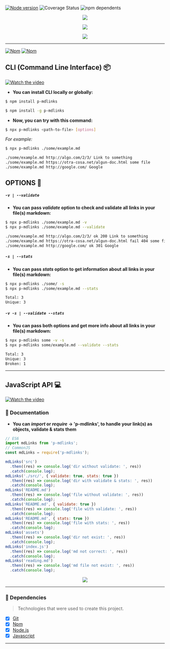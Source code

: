[![Node version](https://img.shields.io/badge/node-v13.1.0-green)](https://nodejs.org/es/) ![Coverage Status](https://img.shields.io/badge/coverage-100%25-magenta) ![npm dependents](https://img.shields.io/badge/dependencies-4-pink)

<p align="center">
  <img src="https://storage.googleapis.com/md-links/titleRMC.png">
</p>
<p align="center">
  <img src="https://storage.googleapis.com/md-links/pMD.png">
</p>
<p align="center">
  <img src="https://storage.googleapis.com/md-links/fcFinal%20(3).png">
</p>

---

[![Npm](https://img.shields.io/badge/npm-v2.1.4-orchid)](https://www.npmjs.com/) [![Npm](https://img.shields.io/twitter/url?color=red&label=Click%20to%20install&logo=npm&logoColor=red&style=plastic&url=https%3A%2F%2Fwww.npmjs.com%2Fpackage%2Fp-mdlinks%2Fv%2F2.0.1)](https://www.npmjs.com/package/p-mdlinks)

## CLI (Command Line Interface) 📦

[![Watch the video](https://storage.googleapis.com/md-links/video11.png)](https://youtu.be/kNADJomsQ3o)

- **You can install CLI locally or globally:**

```bash
$ npm install p-mdlinks

$ npm install -g p-mdlinks
```

- **Now, you can try with this command:**

```bash
$ npx p-mdlinks <path-to-file> [options]
```

_For example:_

```bash
$ npx p-mdlinks ./some/example.md

./some/example.md http://algo.com/2/3/ Link to something
./some/example.md https://otra-cosa.net/algun-doc.html some file
./some/example.md http://google.com/ Google
```

## OPTIONS 🔨

##### `-v | --validate`

- **You can pass _validate_ option to check and validate all links in your file(s) markdown:**

```bash
$ npx p-mdlinks ./some/example.md -v
$ npx p-mdlinks ./some/example.md --validate

./some/example.md http://algo.com/2/3/ ok 200 Link to something
./some/example.md https://otra-cosa.net/algun-doc.html fail 404 some file
./some/example.md http://google.com/ ok 301 Google
```

##### `-s | --stats`

- **You can pass _stats_ option to get information about all links in your file(s) markdown:**

```bash
$ npx p-mdlinks ./some/ -s
$ npx p-mdlinks ./some/example.md --stats

Total: 3
Unique: 3
```

##### `-v -s | --validate --stats`

- **You can pass both options and get more info about all links in your file(s) markdown:**

```bash
$ npx p-mdlinks some -v -s
$ npx p-mdlinks some/example.md --validate --stats

Total: 3
Unique: 3
Broken: 1

```

---

## JavaScript API 💻

[![Watch the video](https://storage.googleapis.com/md-links/video22.png)](https://youtu.be/wRivvzrZXic)

### 🔗 Documentation

- **You can _import_ or _require_ -> 'p-mdlinks', to handle your link(s) as objects, validate & stats them**

```javascript
// ES6
import mdLinks from 'p-mdlinks';
// CommonJS
const mdLinks = require('p-mdlinks');

mdLinks('src')
  .then((res) => console.log('dir without validate: ', res))
  .catch(console.log);
mdLinks('./src/', { validate: true, stats: true })
  .then((res) => console.log('dir with validate & stats: ', res))
  .catch(console.log);
mdLinks('README.md')
  .then((res) => console.log('file without validate: ', res))
  .catch(console.log);
mdLinks('README.md', { validate: true })
  .then((res) => console.log('file with validate: ', res))
  .catch(console.log);
mdLinks('README.md', { stats: true })
  .then((res) => console.log('file with stats: ', res))
  .catch(console.log);
mdLinks('assets')
  .then((res) => console.log('dir not exist: ', res))
  .catch(console.log);
mdLinks('index.js')
  .then((res) => console.log('md not correct: ', res))
  .catch(console.log);
mdLinks('reading.md')
  .then((res) => console.log('md file not exist: ', res))
  .catch(console.log);
```

<p align="center">
  <img src="https://media.giphy.com/media/gkKXRebzbN9iBx06nx/giphy.gif">
</p>

---

### 🔗 Dependencies

> Technologies that were used to create this project.

- [x] [Git](https://github.com/yeniferpaloma3773?tab=repositories)
- [x] [Npm](https://docs.npmjs.com/cli-documentation/)
- [x] [Node.js](https://nodejs.org/es/)
- [x] [Javascript](https://developer.mozilla.org/es/docs/Web/JavaScript)

---
